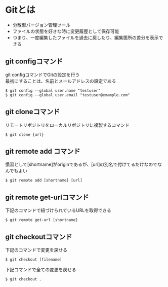 # Gitとは
- 分散型バージョン管理ツール
- ファイルの状態を好きな時に変更履歴として保存可能
- つまり、一度編集したファイルを過去に戻したり、編集箇所の差分を表示できる

## git configコマンド
git configコマンドでGitの設定を行う<br />
最初にすることは、名前とメールアドレスの設定である

```
$ git config --global user.name "testuser"
$ git config --global user.email "testuser@example.com"
```

## git cloneコマンド
リモートリポジトリをローカルリポジトリに複製するコマンド
```
$ git clone {url}
```

## git remote add コマンド
慣習として[shortname]がoriginであるが、[url]の別名で付けてるだけなのでなんでもよい

```
$ git remote add [shortname] [url]
```

## git remote get-urlコマンド
下記のコマンドで紐づけられているURLを取得できる

```
$ git remote get-url [shortname]
```
## git checkoutコマンド
下記のコマンドで変更を戻せる

```
$ git checkout [filename]
```
下記コマンドで全ての変更を戻せる

```
$ git checkout .
```

